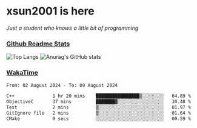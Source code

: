 # xsun2001 is here

*Just a student who knows a little bit of programming*

### [Github Readme Stats](https://github.com/anuraghazra/github-readme-stats)

![Top Langs](https://github-readme-stats.vercel.app/api/top-langs/?username=xsun2001&layout=compact&theme=radical) ![Anurag's GitHub stats](https://github-readme-stats.vercel.app/api?username=xsun2001&show_icons=true&theme=radical)

### [WakaTime](https://wakatime.com)

<!--START_SECTION:waka-->

```txt
From: 02 August 2024 - To: 09 August 2024

C++              1 hr 20 mins    ████████████████▒░░░░░░░░   64.89 %
ObjectiveC       37 mins         ███████▓░░░░░░░░░░░░░░░░░   30.48 %
Text             2 mins          ▒░░░░░░░░░░░░░░░░░░░░░░░░   01.97 %
GitIgnore file   2 mins          ▒░░░░░░░░░░░░░░░░░░░░░░░░   01.64 %
CMake            0 secs          ░░░░░░░░░░░░░░░░░░░░░░░░░   00.59 %
```

<!--END_SECTION:waka-->
